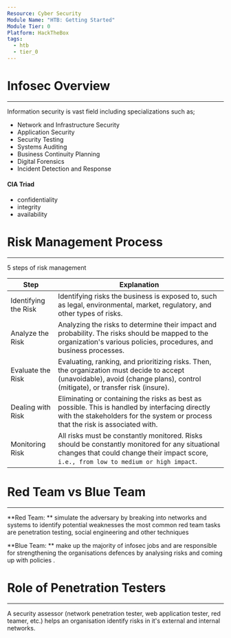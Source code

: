 ```yaml
---
Resource: Cyber Security
Module Name: "HTB: Getting Started"
Module Tier: 0
Platform: HackTheBox
tags:
  - htb
  - tier_0
---
```

# Infosec Overview

---

Information security is vast field including specializations such as;

- Network and Infrastructure Security
- Application Security
- Security Testing
- Systems Auditing
- Business Continuity Planning
- Digital Forensics
- Incident Detection and Response

#### CIA Triad
- confidentiality
- integrity
- availability

# Risk Management Process

---

5 steps of risk management

| Step | Explanation |
| ---- | ---- |
| Identifying the Risk | Identifying risks the business is exposed to, such as legal, environmental, market, regulatory, and other types of risks. |
| Analyze the Risk | Analyzing the risks to determine their impact and probability. The risks should be mapped to the organization's various policies, procedures, and business processes. |
| Evaluate the Risk | Evaluating, ranking, and prioritizing risks. Then, the organization must decide to accept (unavoidable), avoid (change plans), control (mitigate), or transfer risk (insure). |
| Dealing with Risk | Eliminating or containing the risks as best as possible. This is handled by interfacing directly with the stakeholders for the system or process that the risk is associated with. |
| Monitoring Risk | All risks must be constantly monitored. Risks should be constantly monitored for any situational changes that could change their impact score, `i.e., from low to medium or high impact`. |

# Red Team vs Blue Team

---

**Red Team: ** simulate the adversary by breaking into networks and systems to identify potential weaknesses the most common red team tasks are penetration testing, social engineering and other techniques

**Blue Team: ** make up the majority of infosec jobs and are responsible for strengthening the organisations defences by analysing risks and coming up with policies .

# Role of Penetration Testers

---

A security assessor (network penetration tester, web application tester, red teamer, etc.) helps an organisation identify risks in it's external and internal networks.